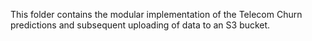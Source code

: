 This folder contains the modular implementation of the Telecom Churn predictions and subsequent uploading of data to an S3 bucket.
